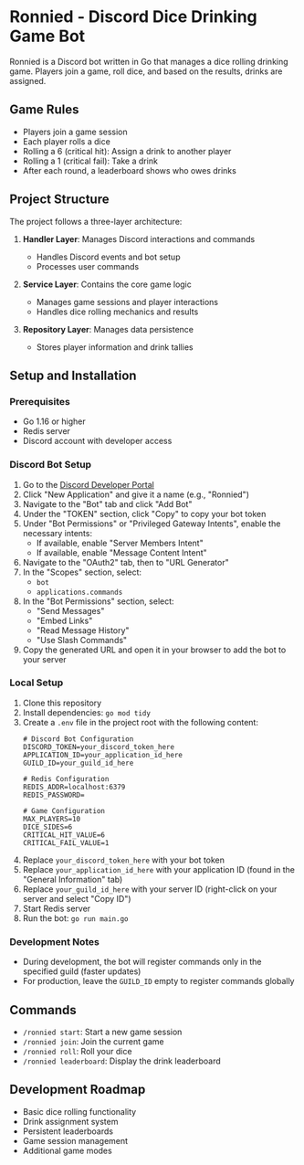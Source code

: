 # Ronnied - Discord Dice Drinking Game Bot

Ronnied is a Discord bot written in Go that manages a dice rolling drinking game. Players join a game, roll dice, and based on the results, drinks are assigned.

## Game Rules

- Players join a game session
- Each player rolls a dice
- Rolling a 6 (critical hit): Assign a drink to another player
- Rolling a 1 (critical fail): Take a drink
- After each round, a leaderboard shows who owes drinks

## Project Structure

The project follows a three-layer architecture:

1. **Handler Layer**: Manages Discord interactions and commands
   - Handles Discord events and bot setup
   - Processes user commands

2. **Service Layer**: Contains the core game logic
   - Manages game sessions and player interactions
   - Handles dice rolling mechanics and results

3. **Repository Layer**: Manages data persistence
   - Stores player information and drink tallies

## Setup and Installation

### Prerequisites
- Go 1.16 or higher
- Redis server
- Discord account with developer access

### Discord Bot Setup
1. Go to the [Discord Developer Portal](https://discord.com/developers/applications)
2. Click "New Application" and give it a name (e.g., "Ronnied")
3. Navigate to the "Bot" tab and click "Add Bot"
4. Under the "TOKEN" section, click "Copy" to copy your bot token
5. Under "Bot Permissions" or "Privileged Gateway Intents", enable the necessary intents:
   - If available, enable "Server Members Intent"
   - If available, enable "Message Content Intent"
6. Navigate to the "OAuth2" tab, then to "URL Generator"
7. In the "Scopes" section, select:
   - `bot`
   - `applications.commands`
8. In the "Bot Permissions" section, select:
   - "Send Messages"
   - "Embed Links"
   - "Read Message History"
   - "Use Slash Commands"
9. Copy the generated URL and open it in your browser to add the bot to your server

### Local Setup
1. Clone this repository
2. Install dependencies: `go mod tidy`
3. Create a `.env` file in the project root with the following content:
   ```
   # Discord Bot Configuration
   DISCORD_TOKEN=your_discord_token_here
   APPLICATION_ID=your_application_id_here
   GUILD_ID=your_guild_id_here
   
   # Redis Configuration
   REDIS_ADDR=localhost:6379
   REDIS_PASSWORD=
   
   # Game Configuration
   MAX_PLAYERS=10
   DICE_SIDES=6
   CRITICAL_HIT_VALUE=6
   CRITICAL_FAIL_VALUE=1
   ```
4. Replace `your_discord_token_here` with your bot token
5. Replace `your_application_id_here` with your application ID (found in the "General Information" tab)
6. Replace `your_guild_id_here` with your server ID (right-click on your server and select "Copy ID")
7. Start Redis server
8. Run the bot: `go run main.go`

### Development Notes
- During development, the bot will register commands only in the specified guild (faster updates)
- For production, leave the `GUILD_ID` empty to register commands globally

## Commands

- `/ronnied start`: Start a new game session
- `/ronnied join`: Join the current game
- `/ronnied roll`: Roll your dice
- `/ronnied leaderboard`: Display the drink leaderboard

## Development Roadmap

- Basic dice rolling functionality
- Drink assignment system
- Persistent leaderboards
- Game session management
- Additional game modes
